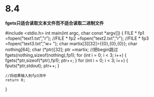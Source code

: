 # 8.4



**fgets只适合读取文本文件而不适合读取二进制文件**

#include <stdio.h>
 int main(int argc, char const *argv[])
 {
    FILE * fp1 =fopen("text1.txt","r");
    //FILE * fp2 =fopen("text2.txt","r");
    //FILE * fp3 =fopen("text3.txt","w+ ");
    char martix[3][32]={{0},{0},{0}};
    char nothing[64];
    char (*ptr)[32];
    ptr =martix;
    //把begin跳过
    fgets(nothing,sizeof(nothing),fp1);
    for (int i = 0; i < 3; i++)
    {
        fgets(*ptr,sizeof(*ptr),fp1);
        ptr++;
    }
    for (int i = 0; i < 3; i++)
    {
        fputs(*ptr,stdout);
        ptr++;
    }
    

    //将结果输入到fp3流中
    return 0;
 }
 
